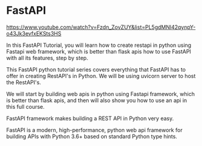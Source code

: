 # FastAPI

https://www.youtube.com/watch?v=Fzdn_ZovZUY&list=PL5gdMNl42qynpY-o43Jk3evfxEKSts3HS

In this FastAPI Tutorial, you will learn how to create restapi in python using Fastapi web framework, which is better than flask apis how to use FastAPI with all its features, step by step.

This FastAPI python tutorial series covers everything that FastAPI has to offer in creating RestAPI's in Python. We will be using uvicorn server to host the RestAPI's.

We will start by building web apis in python using Fastapi framework, which is better than flask apis, and then will also show you how to use an api in this full course.

FastAPI framework makes building a REST API in Python very easy. 

FastAPI is a modern, high-performance, python web api framework for building APIs with Python 3.6+ based on standard Python type hints.
